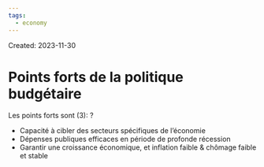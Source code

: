 ```yaml
---
tags:
  - economy
---
```

Created: 2023-11-30

# Points forts de la politique budgétaire

Les points forts sont (3):
?
- Capacité à cibler des secteurs spécifiques de l’économie
- Dépenses publiques efficaces en période de profonde récession
- Garantir une croissance économique, et inflation faible & chômage faible et stable
<!--SR:!2024-02-03,4,130-->

